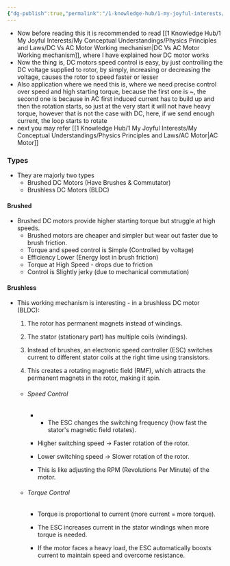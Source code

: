 ```yaml
---
{"dg-publish":true,"permalink":"/1-knowledge-hub/1-my-joyful-interests/my-conceptual-understandings/physics-principles-and-laws/dc-motor/","noteIcon":""}
---
```


- Now before reading this it is recommended to read [[1 Knowledge Hub/1 My Joyful Interests/My Conceptual Understandings/Physics Principles and Laws/DC Vs AC Motor Working mechanism\|DC Vs AC Motor Working mechanism]], where I have explained how DC motor works
-  Now the thing is, DC motors speed control is easy, by just controlling the DC voltage supplied to rotor, by simply, increasing or decreasing the voltage, causes the rotor to speed faster or lesser
- Also application where we need this is, where we need precise control over speed and high starting torque, because the first one is ~, the second one is because in AC first induced current has to build up and then the rotation starts, so just at the very start it will not have heavy torque, however that is not the case with DC, here, if we send enough current, the loop starts to rotate
- next you may refer [[1 Knowledge Hub/1 My Joyful Interests/My Conceptual Understandings/Physics Principles and Laws/AC Motor\|AC Motor]]
### Types
- They are majorly two types
	- Brushed DC Motors (Have Brushes & Commutator)
	- Brushless DC Motors (BLDC)

#### Brushed
 - Brushed DC motors provide higher starting torque but struggle at high speeds.
	- Brushed motors are cheaper and simpler but wear out faster due to brush friction.
	- Torque and speed control is Simple (Controlled by voltage)
	- Efficiency Lower (Energy lost in brush friction)
	- Torque at High Speed - drops due to friction
	- Control is Slightly jerky (due to mechanical commutation)

#### Brushless
 - This working mechanism is interesting
		- in a brushless DC motor (BLDC):

	1. The rotor has permanent magnets instead of windings.
    
	2. The stator (stationary part) has multiple coils (windings).
    
	3. Instead of brushes, an electronic speed controller (ESC) switches current to different stator coils at the right time using transistors.
    
	4. This creates a rotating magnetic field (RMF), which attracts the permanent magnets in the rotor, making it spin.
	- ###### Speed Control
		- - The ESC changes the switching frequency (how fast the stator's magnetic field rotates).
    
		- Higher switching speed → Faster rotation of the rotor.
    
		- Lower switching speed → Slower rotation of the rotor.
    
		- This is like adjusting the RPM (Revolutions Per Minute) of the motor.
	- ###### Torque Control
		- Torque is proportional to current (more current = more torque).
    
		- The ESC increases current in the stator windings when more torque is needed.
    
		- If the motor faces a heavy load, the ESC automatically boosts current to maintain speed and overcome resistance.
